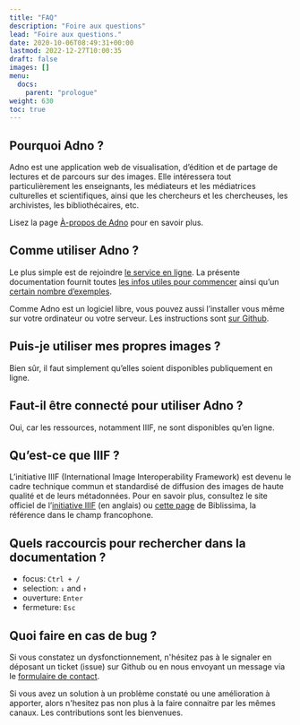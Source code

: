 ```yaml
---
title: "FAQ"
description: "Foire aux questions"
lead: "Foire aux questions."
date: 2020-10-06T08:49:31+00:00
lastmod: 2022-12-27T10:00:35   
draft: false
images: []
menu:
  docs:
    parent: "prologue"
weight: 630
toc: true
---
```


## Pourquoi Adno ?

Adno est une application web de visualisation, d’édition et de partage de lectures et de parcours sur des images. Elle intéressera tout particulièrement les enseignants, les médiateurs et les médiatrices culturelles et scientifiques, ainsi que les chercheurs et les chercheuses, les archivistes, les bibliothécaires, etc.

Lisez la page [À-propos de Adno](/about) pour en savoir plus. 

## Comme utiliser Adno ?

Le plus simple est de rejoindre [le service en ligne](https://w.adno.app). La présente documentation fournit toutes [les infos utiles pour commencer](/fr/docs/prologue/quick-start/) ainsi qu’un [certain nombre d’exemples](/fr/example).

Comme Adno est un logiciel libre, vous pouvez aussi l’installer vous même sur votre ordinateur ou votre serveur. Les instructions sont [sur Github](https://github.com/adnodev/adno).

## Puis-je utiliser mes propres images ?

Bien sûr, il faut simplement qu’elles soient disponibles publiquement en ligne. 

## Faut-il être connecté pour utiliser Adno ?

Oui, car les ressources, notamment IIIF, ne sont disponibles qu’en ligne.

## Qu’est-ce que IIIF ?

L’initiative IIIF (International Image Interoperability Framework) est devenu le cadre technique commun et standardisé de diffusion des images de haute qualité et de leurs métadonnées. Pour en savoir plus, consultez le site officiel de l’[initiative IIIF](https://iiif.io/) (en anglais)  ou [cette page](https://doc.biblissima.fr/iiif/introduction-iiif/) de Biblissima, la référence dans le champ francophone.


## Quels raccourcis pour rechercher dans la documentation ?

- focus: `Ctrl + /`
- selection: `↓` and `↑`
- ouverture: `Enter`
- fermeture: `Esc`

##  Quoi faire en cas de bug ?

Si vous constatez un dysfonctionnement, n'hésitez pas à le signaler en déposant un ticket (issue) sur Github ou en nous envoyant un message via le [formulaire de contact](/contact).

Si vous avez un solution à un problème constaté ou une amélioration à apporter, alors n'hesitez pas non plus à la faire connaitre par les mêmes canaux. Les contributions sont les bienvenues.
